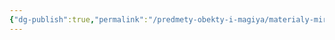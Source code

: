 ```yaml
---
{"dg-publish":true,"permalink":"/predmety-obekty-i-magiya/materialy-mira/adamant/","dgPassFrontmatter":true}
---
```


